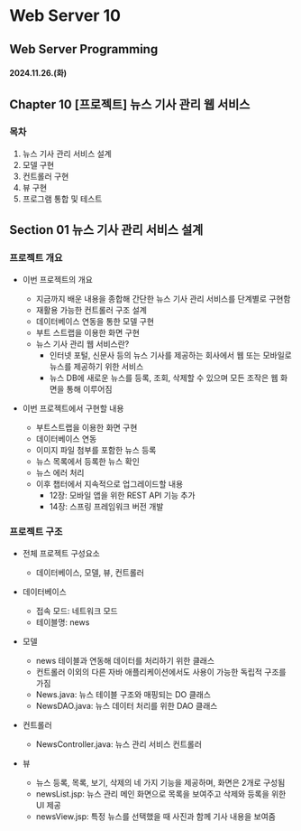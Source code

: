 # Web Server 10

## Web Server Programming

#### 2024.11.26.(화)

## Chapter 10 [프로젝트] 뉴스 기사 관리 웹 서비스

### 목차

1. 뉴스 기사 관리 서비스 설계
2. 모델 구현
3. 컨트롤러 구현
4. 뷰 구현
5. 프로그램 통합 및 테스트

## Section 01 뉴스 기사 관리 서비스 설계

### 프로젝트 개요

- 이번 프로젝트의 개요

  - 지금까지 배운 내용을 종합해 간단한 뉴스 기사 관리 서비스를 단계별로 구현함
  - 재활용 가능한 컨트롤러 구조 설계
  - 데이터베이스 연동을 통한 모델 구현
  - 부트 스트랩을 이용한 화면 구현
  - 뉴스 기사 관리 웹 서비스란?
    - 인터넷 포털, 신문사 등의 뉴스 기사를 제공하는 회사에서 웹 또는 모바일로 뉴스를 제공하기 위한 서비스
    - 뉴스 DB에 새로운 뉴스를 등록, 조회, 삭제할 수 있으며 모든 조작은 웹 화면을 통해 이루어짐

- 이번 프로젝트에서 구현할 내용
  - 부트스트랩을 이용한 화면 구현
  - 데이터베이스 연동
  - 이미지 파일 첨부를 포함한 뉴스 등록
  - 뉴스 목록에서 등록한 뉴스 확인
  - 뉴스 에러 처리
  - 이후 챕터에서 지속적으로 업그레이드할 내용
    - 12장: 모바일 앱을 위한 REST API 기능 추가
    - 14장: 스프링 프레임워크 버전 개발

### 프로젝트 구조

- 전체 프로젝트 구성요소

  - 데이터베이스, 모델, 뷰, 컨트롤러

- 데이터베이스

  - 접속 모드: 네트워크 모드
  - 테이블명: news

- 모델

  - news 테이블과 연동해 데이터를 처리하기 위한 클래스
  - 컨트롤러 이외의 다른 자바 애플리케이션에서도 사용이 가능한 독립적 구조를 가짐
  - News.java: 뉴스 테이블 구조와 매핑되는 DO 클래스
  - NewsDAO.java: 뉴스 데이터 처리를 위한 DAO 클래스

- 컨트롤러

  - NewsController.java: 뉴스 관리 서비스 컨트롤러

- 뷰
  - 뉴스 등록, 목록, 보기, 삭제의 네 가지 기능을 제공하며, 화면은 2개로 구성됨
  - newsList.jsp: 뉴스 관리 메인 화면으로 목록을 보여주고 삭제와 등록을 위한 UI 제공
  - newsView.jsp: 특정 뉴스를 선택했을 때 사진과 함께 기사 내용을 보여줌
